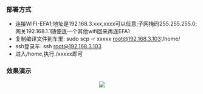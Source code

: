 ### 部署方式
* 连接WIFI-EFA1;地址是192.168.3.xxx,xxxx可以任意;子网掩码255.255.255.0;网关192.168.1.1随便连一个其他wifi回来再连EFA1
* 复制编译文件到车里: sudo scp -r xxxxx root@192.168.3.103:/home/
* ssh登录车: ssh root@192.168.3.103
* 进入/home,执行./xxxxx即可

### 效果演示
<div align=center><img src="pic/c.gif"></div>
